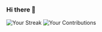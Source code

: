 ### Hi there 👋
![Your Streak](https://img.shields.io/github/last-commit/AbubakarZorrain/commitIncrase?label=streak&logo=github)
![Your Contributions](https://github-readme-stats.vercel.app/api?username=AbubakarZorrain&show_icons=true&count_private=true&hide_title=true)

<!--
**AbubakarZorrain/AbubakarZorrain** is a ✨ _special_ ✨ repository because its `README.md` (this file) appears on your GitHub profile.

Here are some ideas to get you started:

- 🔭 I’m currently working on ...
- 🌱 I’m currently learning ...
- 👯 I’m looking to collaborate on ...
- 🤔 I’m looking for help with ...
- 💬 Ask me about ...
- 📫 How to reach me: ...
- 😄 Pronouns: ...
- ⚡ Fun fact: ...
-->
